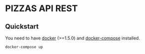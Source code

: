 PIZZAS API REST
================

Quickstart
-------------

You need to have [docker](http://www.docker.com) (>=1.5.0) and
[docker-compose](https://docs.docker.com/compose/install/) installed.

```sh
docker-compose up
```